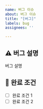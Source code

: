 ```yaml
---
name: 버그 이슈
about: 버그 이슈
title: "[버그]"
labels: bug
assignees: ''

---
```


## ⚠️ 버그 설명

버그 설명

## 📑 완료 조건

- [ ] 완료 조건 1
- [ ] 완료 조건 2
